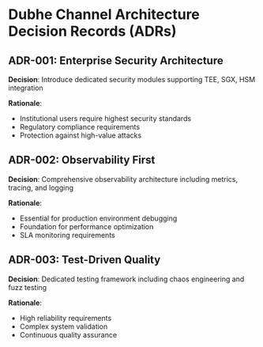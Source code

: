 # Dubhe Channel Architecture Decision Records (ADRs)

## ADR-001: Enterprise Security Architecture

**Decision**: Introduce dedicated security modules supporting TEE, SGX, HSM integration

**Rationale**:

- Institutional users require highest security standards
- Regulatory compliance requirements
- Protection against high-value attacks

## ADR-002: Observability First

**Decision**: Comprehensive observability architecture including metrics, tracing, and logging

**Rationale**:

- Essential for production environment debugging
- Foundation for performance optimization
- SLA monitoring requirements

## ADR-003: Test-Driven Quality

**Decision**: Dedicated testing framework including chaos engineering and fuzz testing

**Rationale**:

- High reliability requirements
- Complex system validation
- Continuous quality assurance

